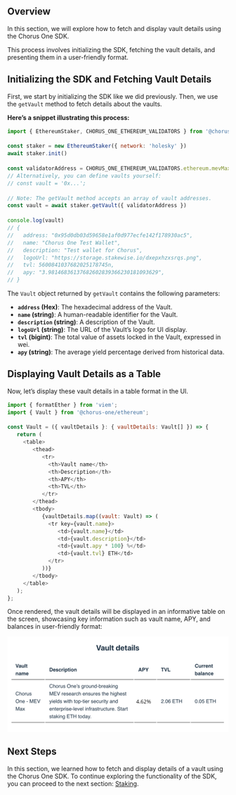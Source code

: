 ## Overview

In this section, we will explore how to fetch and display vault details using the Chorus One SDK.

This process involves initializing the SDK, fetching the vault details, and presenting them in a user-friendly format.

## Initializing the SDK and Fetching Vault Details

First, we start by initializing the SDK like we did previously. Then, we use the `getVault` method to fetch details about the vaults.

**Here’s a snippet illustrating this process:**

```javascript
import { EthereumStaker, CHORUS_ONE_ETHEREUM_VALIDATORS } from '@chorus-one/ethereum'

const staker = new EthereumStaker({ network: 'holesky' })
await staker.init()

const validatorAddress = CHORUS_ONE_ETHEREUM_VALIDATORS.ethereum.mevMaxVault
// Alternatively, you can define vaults yourself:
// const vault = '0x...';

// Note: The getVault method accepts an array of vault addresses.
const vault = await staker.getVault({ validatorAddress })

console.log(vault)
// {
//   address: "0x95d0db03d59658e1af0d977ecfe142f178930ac5",
//   name: "Chorus One Test Wallet",
//   description: "Test wallet for Chorus",
//   logoUrl: "https://storage.stakewise.io/dxepxhzxsrqs.png",
//   tvl: 5600841037682025178745n,
//   apy: "3.98146836137682602839366230181093629",
// }
```

The `Vault` object returned by `getVault` contains the following parameters:

- **`address` (Hex)**: The hexadecimal address of the Vault.
- **`name` (string)**: A human-readable identifier for the Vault.
- **`description` (string)**: A description of the Vault.
- **`logoUrl` (string)**: The URL of the Vault’s logo for UI display.
- **`tvl` (bigint)**: The total value of assets locked in the Vault, expressed in wei.
- **`apy` (string)**: The average yield percentage derived from historical data.

## Displaying Vault Details as a Table

Now, let’s display these vault details in a table format in the UI.

```javascript
import { formatEther } from 'viem';
import { Vault } from '@chorus-one/ethereum';

const Vault = ({ vaultDetails }: { vaultDetails: Vault[] }) => {
   return (
     <table>
        <thead>
           <tr>
             <th>Vault name</th>
             <th>Description</th>
             <th>APY</th>
             <th>TVL</th>
           </tr>
        </thead>
        <tbody>
           {vaultDetails.map((vault: Vault) => (
             <tr key={vault.name}>
                <td>{vault.name}</td>
                <td>{vault.description}</td>
                <td>{vault.apy * 100} %</td>
                <td>{vault.tvl} ETH</td>
             </tr>
           ))}
        </tbody>
     </table>
   );
};
```

Once rendered, the vault details will be displayed in an informative table on the screen, showcasing key information such as vault name, APY, and balances in user-friendly format:

![Vault details](../assets/tutorial/vaultDetails.png)

## Next Steps

In this section, we learned how to fetch and display details of a vault using the Chorus One SDK. To continue exploring the functionality of the SDK, you can proceed to the next section: [Staking][stake].

[stake]: 3-staking.md
